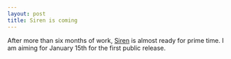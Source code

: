 ```yaml
---
layout: post
title: Siren is coming
---
```


After more than six months of work, [Siren](http://www.sirenp.com) is almost ready for prime time. I am aiming for January 15th for the first public release.
